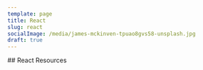 ```yaml
---
template: page
title: React
slug: react
socialImage: /media/james-mckinven-tpuao8gvs58-unsplash.jpg
draft: true
---
```

\## React Resources